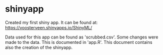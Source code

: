 # shinyapp
Created my first shiny app. It can be found at: https://voosterveen.shinyapps.io/ShinyML/

Data used for this app can be found as 'scrubbed.csv'.
Some changes were made to the data. This is documented in 'app.R'. This document contains also the creation of the shinyapp.
